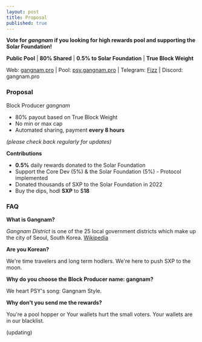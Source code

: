 ```yaml
---
layout: post
title: Proposal
published: true
---
```


**Vote for _gangnam_ if you looking for high rewards pool and supporting the Solar Foundation!**

**Public Pool** | **80% Shared** | **0.5% to Solar Foundation** | **True Block Weight**

Web: [gangnam.pro](https://www.gangnam.pro) | Pool: [psy.gangnam.pro](https://psy.gangnam.pro) | Telegram: [Fizz](https://t.me/gangnamdele) | Discord: gangnam.pro

### Proposal

Block Producer   _gangnam_

-   80% payout based on True Block Weight
-   No min or max cap
-   Automated sharing, payment **every 8 hours**

_(please check back regularly for updates)_

**Contributions**
- **0.5%** daily rewards donated to the Solar Foundation
- Support the Core Dev (5%) & the Solar Foundation (5%) - Protocol implemented
- Donated thousands of SXP to the Solar Foundation in 2022
- Buy the dips, hodl **SXP** to $**18**

### FAQ

**What is Gangnam?**

*Gangnam District* is one of the 25 local government districts which make up the city of Seoul, South Korea. [Wikipedia](https://en.wikipedia.org/wiki/Gangnam_District)

**Are you Korean?**

We're time travelers and long term hodlers. We're here to push SXP to the moon.

**Why do you choose the Block Producer name: gangnam?**

We heart PSY's song: Gangnam Style.

**Why don't you send me the rewards?**

You're a pool hopper or Your wallets hurt the small voters. Your wallets are in our blacklist.

(updating)

<!-- more -->
